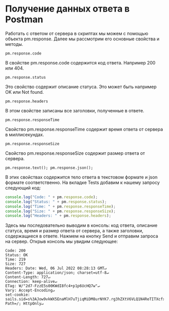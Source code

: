 # Получение данных ответа в Postman

Работать с ответом от сервера в скриптах мы можем с помощью объекта pm.response. Далее мы рассмотрим его основные
свойства и методы.

`pm.response.code`

В свойстве pm.response.code содержится код ответа. Например 200 или 404.

`pm.response.status`

Это свойство содержит описание статуса. Это может быть например OK или Not found.

`pm.response.headers`

В этом свойстве записаны все заголовки, полученные в ответе.

`pm.response.responseTime`

Свойство pm.response.responseTime содержит время ответа от сервера в миллисекундах.

`pm.response.responseSize`

Свойство pm.response.responseSize содержит размер ответа от сервера.

`pm.response.text();
pm.response.json();`

В этих свойствах содержится тело ответа в текстовом формате и json формате соответственно. На вкладке Tests добавим к
нашему запросу следующий код:

```javascript
console.log("Code: " + pm.response.code);
console.log("Status: " + pm.response.status);
console.log("Time: " + pm.response.responseTime);
console.log("Size: " + pm.response.responseSize);
console.log("Headers: " + pm.response.headers);
```

Здесь мы последовательно выводим в консоль: код ответа, описание статуса, время и размер ответа от сервера, а также
заголовки, содержащиеся в ответе. Нажмем на кнопку Send и отправим запроса на сервер. Открыв консоль мы увидим
следующее:

```
Code: 200
Status: OK
Time: 219
Size: 727
Headers: Date: Wed, 06 Jul 2022 08:28:13 GMT↵
Content-Type: application/json; charset=utf-8↵
Content-Length: 727↵
Connection: keep-alive↵
ETag: W/"2d7-FzzE5s00KWdI8fc4+p1p6UcHQ7w"↵
Vary: Accept-Encoding↵
set-cookie: sails.sid=s%3AJow9vkWX5EnaMlH7uTjiqMiDM8urNYK7.rg3hZXtV6VLQ1N4ReTITXcfxUuHlLMV9RIeM2FOL7P8; Path=/; HttpOnly↵
```
